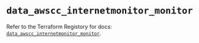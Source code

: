 # `data_awscc_internetmonitor_monitor`

Refer to the Terraform Registory for docs: [`data_awscc_internetmonitor_monitor`](https://registry.terraform.io/providers/hashicorp/awscc/0.70.0/docs/data-sources/internetmonitor_monitor).
